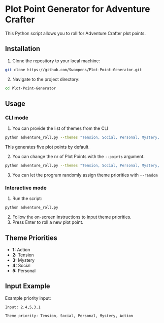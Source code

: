 # Plot Point Generator for Adventure Crafter


This Python script allows you to roll for Adventure Crafter plot points.

## Installation

1. Clone the repository to your local machine:

```bash
git clone https://github.com/Swampens/Plot-Point-Generator.git
```

2. Navigate to the project directory:

```bash
cd Plot-Point-Generator
```

## Usage


### CLI mode

1. You can provide the list of themes from the CLI

```bash
python adventure_roll.py --themes "Tension, Social, Personal, Mystery, Action"
```

This generates five plot points by default.

2. You can change the nr of Plot Points with the `--points` argument.

```bash
python adventure_roll.py --themes "Tension, Social, Personal, Mystery, Action" --points 2
```

3. You can let the program randomly assign theme priorities with `--random`

### Interactive mode

1. Run the script:

```bash
python adventure_roll.py
```

2. Follow the on-screen instructions to input theme priorities.
3. Press Enter to roll a new plot point.

## Theme Priorities

- **1:** Action
- **2:** Tension
- **3:** Mystery
- **4:** Social
- **5:** Personal

## Input Example

Example priority input:
```
Input: 2,4,5,3,1
```

```
Theme priority: Tension, Social, Personal, Mystery, Action
```
